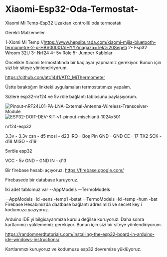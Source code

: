 # Xiaomi-Esp32-Oda-Termostat-
Xiaomi Mi Temp-Esp32 Uzaktan kontrollü oda termostatı


Gerekli Malzemeler

1-Xiomi Mi Temp //https://www.hepsiburada.com/xiaomi-mijia-bluetooth-termometre-2-p-HBV00001AIHYY?magaza=Tek%20Sepeti
2- Esp32 Wroom 32U
3- Nrf24
4- 5v Röle
5- Jumper Kablolar

Öncelikle Xiaomi termostatında bir kaç ayar yapmamız gerekiyor. Bunun için sizi bir siteye yönlendiriyorum.

https://github.com/atc1441/ATC_MiThermometer

Üstte bıraktığım linkteki uygulamaları termostatımıza yapalım.

Sizlere esp32-nrf24 ve 5v röle bağlantı tablosunu paylaşıyorum.


![Pinout-nRF24L01-PA-LNA-External-Antenna-Wireless-Transceiver-Module](https://user-images.githubusercontent.com/100942011/204525532-a223fe63-9a05-4757-aadc-066dcac1453f.png)
![ESP32-DOIT-DEV-KIT-v1-pinout-mischianti-1024x501](https://user-images.githubusercontent.com/100942011/204525578-49b2ba06-03fd-4871-91b3-1672eb51a020.png)


nrf24-esp32

3.3v   -   3.3v
csn    -    d5
mosi   -    d23
IRQ    -    Boş Pin
GND    -    GND
CE      -   17 TX2
SCK     -   d18
MISO    -   d19

5vröle esp32

VCC     -    5v
GND     -    GND
IN      -    d13

Bir firebase hesabı açıyoruz.
https://firebase.google.com/

Firebasede bir database kuruyoruz.

İki adet tablomuz var
--AppModels
--TermoModels

--AppModels
  -Id
  -sens
  -temp1
  -bstat
 --TermoModels
  -Id
  -temp
  -hum
  -bat
Firebase Hesabımızda daatbase bağlantı adresimizi ve secret key i kodumuza yazıyoruz.
  

Arduino IDE yi bilgisayarımıza kurulu değilse kuruyoruz. Daha sonra kartlarımızı yüklememiz gerekiyor. Bunun için sizi bir siteye yönlendiriyorum.

https://randomnerdtutorials.com/installing-the-esp32-board-in-arduino-ide-windows-instructions/

Kartlarımızı kuruyoruz ve kodumuzu esp32 devremize yüklüyoruz.


